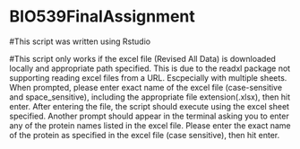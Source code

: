 # BIO539FinalAssignment
#This script was written using Rstudio

#This script only works if the excel file (Revised All Data) is downloaded locally and appropriate path specified. This is due to the readxl package not supporting reading excel files from a URL. Escpecially with multiple sheets. When prompted, please enter exact name of the excel file (case-sensitive and space_sensitive), including the appropriate file extension(.xlsx), then hit enter. After entering the file, the script should execute using the excel sheet specified. Another prompt should appear in the terminal asking you to enter any of the protein names listed in the excel file. Please enter the exact name of the protein as specified in the excel file (case sensitive), then hit enter. 
